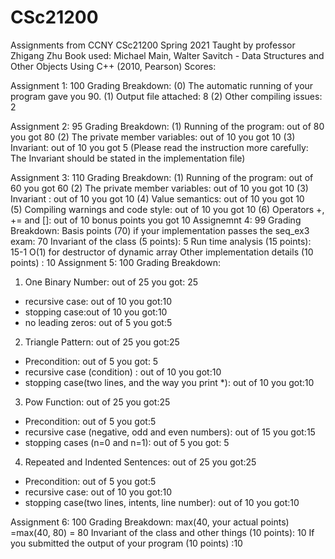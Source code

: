 # CSc21200
Assignments from CCNY CSc21200
Spring 2021 
Taught by professor Zhigang Zhu
Book used: Michael Main, Walter Savitch - Data Structures and Other Objects Using C++ (2010, Pearson)
Scores:

Assignment 1: 100
  Grading Breakdown:
      (0) The automatic running of your program gave you 90.
      (1) Output file attached: 8
      (2) Other compiling issues: 2
      
Assignment 2: 95 
  Grading Breakdown:
    (1) Running of the program: out of 80 you got 80
    (2) The private member variables: out of 10 you got 10
    (3) Invariant: out of 10 you got  5 (Please read the instruction more carefully: The Invariant should be stated in the implementation file)
    
Assignment 3: 110
  Grading Breakdown:
    (1) Running of the program: out of 60 you got 60
    (2) The private member variables: out of 10 you got 10
    (3) Invariant : out of 10 you got  10
    (4) Value semantics: out of 10 you got 10  
    (5) Compiling warnings and code style: out of 10 you got 10
    (6) Operators +, += and []: out of 10 bonus points you got  10
Assignemnt 4: 99
  Grading Breakdown:
  Basis points (70) if your implementation passes the seq_ex3 exam: 70
    Invariant of the class (5 points): 5
    Run time analysis (15 points): 15-1 O(1) for destructor of dynamic array
    Other implementation details (10 points) : 10
Assignment 5: 100
  Grading Breakdown:
  1. One Binary Number: out of 25 you got: 25
- recursive case: out of 10 you got:10
- stopping case:out of 10 you got:10
- no leading zeros: out of 5 you got:5

2. Triangle Pattern: out of 25 you got:25
- Precondition: out of 5 you got: 5
- recursive case (condition) : out of 10 you got:10
- stopping case(two lines, and the way you print *): out of 10 you got:10


3. Pow Function: out of 25 you got:25
- Precondition: out of 5 you got:5
- recursive case (negative, odd and even numbers): out of 15 you got:15
- stopping cases (n=0 and n=1): out of 5 you got: 5

4. Repeated and Indented Sentences: out of 25 you got:25
- Precondition: out of 5 you got:5
- recursive case: out of 10 you got:10
- stopping case(two lines, intents, line number): out of 10 you got:10

Assignment 6: 100 
  Grading Breakdown:
   max(40, your actual points) =max(40, 80) = 80
   Invariant of the class and other things (10 points): 10
   If you submitted the output of your program (10 points) :10
